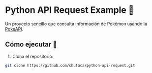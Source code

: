 # Python API Request Example 🐍

Un proyecto sencillo que consulta información de Pokémon usando la [PokeAPI](https://pokeapi.co/).

## Cómo ejecutar 🚀

1. Clona el repositorio:
```bash
git clone https://github.com/chufaca/python-api-request.git